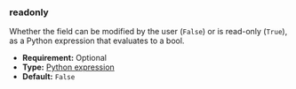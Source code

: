 ### readonly

Whether the field can be modified by the user (`False`) or is read-only (`True`), as a Python
expression that evaluates to a bool.

* **Requirement:**
  Optional
* **Type:**
  [Python expression](developer/reference/user_interface/view_architectures.md#reference-view-architectures-python-expression)
* **Default:**
  `False`
